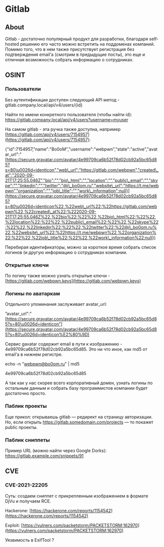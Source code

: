 # Gitlab

## About

Gitlab - достаточно популярный продукт для разработки, благодаря self-hosted решению его часто можно встретить на поддоменах компаний. Помимо того, что в нем также присутствует регистрация без подтверждения email’а (смотрим в предыдущие посты), это еще и отличная возможность собрать информацию о сотрудниках.

## OSINT

### Пользователи

Без аутентификации доступен следующий API метод - gitlab.company.local/api/v4/users/{id}

Найти по имени конкретного пользователя (чтобы найти id): https://gitlab.company.local/api/v4/users?username=myuser

На самом gitlab - эта ручка также доступна, например [https://gitlab.com/api/v4/users/7154957](https://gitlab.com/api/v4/users/7154957):

{"id":7154957,"name":"Bo0oM","username":"webpwn","state":"active","avatar\_url":"[https://secure.gravatar.com/avatar/4e99709ca6b52f78d02cb92a5bc65d85?s=80\u0026d=identicon","web\_url":"https://gitlab.com/webpwn","created\_at":"2020-09-21T17:25:55.046Z","bio":"","bio\_html":"","location":"","public\_email":"","skype":"","linkedin":"","twitter":"@i\_bo0om.ru","website\_url":"https://t.me/webpwn","organization":"","job\_title":"","work\_information":null}](https://secure.gravatar.com/avatar/4e99709ca6b52f78d02cb92a5bc65d85?s=80\u0026d=identicon%22,%22web\_url%22:%22https://gitlab.com/webpwn%22,%22created\_at%22:%222020-09-21T17:25:55.046Z%22,%22bio%22:%22%22,%22bio\_html%22:%22%22,%22location%22:%22%22,%22public\_email%22:%22%22,%22skype%22:%22%22,%22linkedin%22:%22%22,%22twitter%22:%22@i\_bo0om.ru%22,%22website\_url%22:%22https://t.me/webpwn%22,%22organization%22:%22%22,%22job\_title%22:%22%22,%22work\_information%22:null})

Перебирая идентификаторы, можно за короткое время собрать список логинов (и другую информацию о сотрудниках компании.

### Открытые ключи

По логину также можно узнать открытые ключи - [https://gitlab.com/webpwn.keys](https://gitlab.com/webpwn.keys)

### Логины по аватаркам

Отдельного упоминания заслуживает avatar\_url:

”avatar\_url":"[https://secure.gravatar.com/avatar/4e99709ca6b52f78d02cb92a5bc65d85?s=80\u0026d=identicon”](https://secure.gravatar.com/avatar/4e99709ca6b52f78d02cb92a5bc65d85?s=80\u0026d=identicon%E2%80%9D)

Сервис gavatar содержит email в пути к изображению - 4e99709ca6b52f78d02cb92a5bc65d85. Это ни что иное, как md5 от email’а в нижнем регистре.

echo -n "webpwn@bo0om.ru" | md5

4e99709ca6b52f78d02cb92a5bc65d85

А так как у нас скорее всего корпоративный домен, узнать логины по остальным данным и собрать базу программистов компании будет достаточно просто.

### Паблик проекты

Еще прикол: открываешь gitlab — редирект на страницу авторизации. Но, если открыть https://gitlab.somedomain.com/projects — то покажет public проекты.

### Паблик сниппеты

Пример URL (можно найти через Google Dorks): https://gitlab.example.com/snippets/91

## CVE

### CVE-2021-22205

Суть: создаем сниппет с прикрепленным изображением в формате DjVu и получаем RCE.

Hackerone: [https://hackerone.com/reports/1154542](https://hackerone.com/reports/1154542)

Exploit: [https://vulners.com/packetstorm/PACKETSTORM:162970](https://vulners.com/packetstorm/PACKETSTORM:162970)

Уязвимость в ExifTool ?
